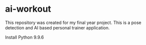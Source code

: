 # ai-workout
This repository was created for my final year project. This is a pose detection and AI based personal trainer application.

Install Python 9.9.6 
